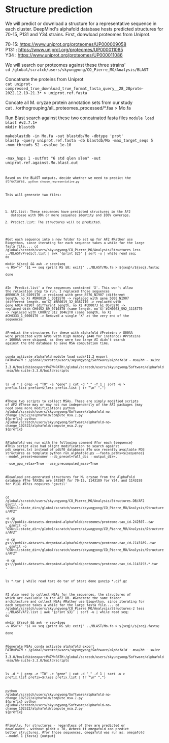# Structure prediction

We will predict or download a structure for a representative sequence in each cluster. DeepMind's alphafold database hosts predicted structures for 70-15, P131 and Y34 strains. First, donwload proteomes from Uniprot.  

70-15: https://www.uniprot.org/proteomes/UP000009058  
P131 : https://www.uniprot.org/proteomes/UP000011085  
Y34  : https://www.uniprot.org/proteomes/UP000011086  

We will search our proteomes against these three strains'  
`cd /global/scratch/users/skyungyong/CO_Pierre_MO/Analysis/BLAST`  

Concatnate the proteins from Uniprot  
`cat uniprot-compressed_true_download_true_format_fasta_query__28_28prote-2022.12.19-21.3* > uniprot.ref.fasta`  

Concate all M. oryzae protein annotation sets from our study  
cat ../orthogrouping/all_proteomes_processed/*.faa > Mo.fa  

Run Blast search against these two concatnated fasta files 
`module load blast #v2.7.1+`  
`mkdir blastdb`  

`makeblastdb -in Mo.fa -out blastdb/Mo -dbtype 'prot'`  
<code>blastp -query uniprot.ref.fasta -db blastdb/Mo -max_target_seqs 5 -num_threads 52 -evalue 1e-10 <br />  
       -max_hsps 1 -outfmt "6 std qlen slen" -out uniprot.ref.against.Mo.blast.out<code>

Based on the BLAST outputs, decide whether we need to predict the structures. 
`python choose_representative.py`       

This will generate two files:  
1) AF2.list: These sequences have predicted structures in the AF2 database with 98% or more sequence identity and 100% coverage.
2) Predict.list: The structures will be predicted.

#Get each sequence into a new folder to set up for AF2
#Rather use Biopython, since iterating for each sequence takes a while for the large fasta file....
cd /global/scratch/users/skyungyong/CO_Pierre_MO/Analysis/Structures
less ../BLAST/Predict.list | awk '{print $2}' | sort -u | while read seq; do \
       mkdir ${seq} && awk -v seq=$seq -v RS=">" '$1 == seq {print RS $0; exit}' ../BLAST/Mo.fa > ${seq}\/${seq}\.fasta; \
done

#In 'Predict.list' a few sequences contained 'X'. This won't allow the relaxation step to run. I replaced those sequences
#BR0019_14_02091T0 -> replaced with gene_8576_NI907 (different length, no X)
#BR0019_1_00155T0 -> replaced with gene_5088_NI907 (different length, no X)
#BR0019_32_03871T0 -> replaced with gene_6814_NI907 (different length, no X)
#CD0073_61_05782T0 -> replaced with CH0452_89_07103T0 (same length, no X)
#CH0063_592_11157T0 -> replaced with CH0072_312_10461T0 (same length, no X)
#CH0333_1_00001T0 -> Removed a single 'X' at the very end of the sequences

#Predict the structures for these with alphafold
#Proteins > 800AA were predicted with GPUs with high memory (A40 for instance)
#Proteins > 1000AA were skipped, as they were too large
#I didn't search against the bfd database to save MSA computation time. 

conda activate alphafold
module load cuda/11.2
export PATH=$PATH:/global/scratch/users/skyungyong/Software/alphafold-msa/hh-suite-3.3.0/build/bin
export PATH=$PATH:/global/scratch/users/skyungyong/Software/alphafold-msa/hh-suite-3.3.0/build/scripts

ls -d * | grep -e "T0" -e "gene" | cut -d "_" -f 1 | sort -u > prefix.list
prefix=$(less prefix.list | tr "\n" ",")

#These two scripts to collect MSAs. These are simply modified scripts of AF2
#These may or may not run independently of the AF2 packages (may need some more modificiation)
python /global/scratch/users/skyungyong/Software/alphafold-no-change_102522/alphafold/compute_msa._1_.py ${prefix}
python /global/scratch/users/skyungyong/Software/alphafold-no-change_102522/alphafold/compute_msa._2_.py ${prefix}

#Alphafold was run with the following commend
#for each {sequence}
#This script also had slight modification to search against pdb_seqres.txt instead of pdb70_databases
#To use recently available PDB structures as template
python run_alphafold.py --fasta_paths=${sequence} --model_preset=monomer --db_preset=full_dbs --output_dir=. \
                        --use_gpu_relax=True --use_precomputed_msas=True 

#Download pre-generated structures for M. oryzae from the AlphaFold database
#The TAXIDs are 242507 for 70-15, 1143189 for Y34, and 1143193 for P131
#This requires 'gsutil'

cd /global/scratch/users/skyungyong/CO_Pierre_MO/Analysis/Structures-DB/AF2
gsutil -o "GSUtil:state_dir=/global/scratch/users/skyungyong/CO_Pierre_MO/Analysis/Structures/AF2" \
       -m cp gs://public-datasets-deepmind-alphafold/proteomes/proteome-tax_id-242507-*.tar .
gsutil -o "GSUtil:state_dir=/global/scratch/users/skyungyong/CO_Pierre_MO/Analysis/Structures/AF2" \
       -m cp gs://public-datasets-deepmind-alphafold/proteomes/proteome-tax_id-1143189-*.tar .
gsutil -o "GSUtil:state_dir=/global/scratch/users/skyungyong/CO_Pierre_MO/Analysis/Structures/AF2" \
       -m cp gs://public-datasets-deepmind-alphafold/proteomes/proteome-tax_id-1143193-*.tar .

ls *.tar | while read tar; do tar xf $tar; done
gunzip *.cif.gz

#I also need to collect MSAs for the sequences, the structures of which are available in the AF2 DB. 
#Generate the same folder architecture and collect MSAs
#Rather use Biopython, since iterating for each sequence takes a while for the large fasta file....
cd /global/scratch/users/skyungyong/CO_Pierre_MO/Analysis/Structures-2
less ../BLAST/AF2.list | awk '{print $3}' | sort -u | while read seq; do \
       mkdir ${seq} && awk -v seq=$seq -v RS=">" '$1 == seq {print RS $0; exit}' ../BLAST/Mo.fa > ${seq}\/${seq}\.fasta; \
done

#Generate MSAs
conda activate alphafold
export PATH=$PATH:/global/scratch/users/skyungyong/Software/alphafold-msa/hh-suite-3.3.0/build/bin
export PATH=$PATH:/global/scratch/users/skyungyong/Software/alphafold-msa/hh-suite-3.3.0/build/scripts

ls -d * | grep -e "T0" -e "gene" | cut -d "_" -f 1 | sort -u > prefix.list
prefix=$(less prefix.list | tr "\n" ",")

python /global/scratch/users/skyungyong/Software/alphafold-no-change_102522/alphafold/compute_msa._1_.py ${prefix}
python /global/scratch/users/skyungyong/Software/alphafold-no-change_102522/alphafold/compute_msa._2_.py ${prefix}

#Finally, for structures - regardless of they are predicted or downloaded - without plddt > 70,
#check if omegafold can predict better structures.
#for those sequences, omegafold was run as:
omegafold --model 1 {fasta} {output}
